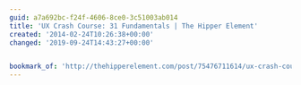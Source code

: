 ```yaml
---
guid: a7a692bc-f24f-4606-8ce0-3c51003ab014
title: 'UX Crash Course: 31 Fundamentals | The Hipper Element'
created: '2014-02-24T10:26:38+00:00'
changed: '2019-09-24T14:43:27+00:00'


bookmark_of: 'http://thehipperelement.com/post/75476711614/ux-crash-course-31-fundamentals'
---
```




